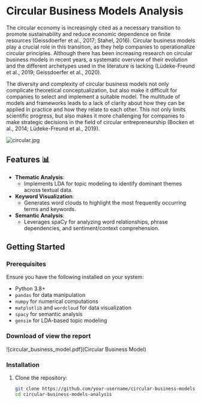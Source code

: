 # Circular Business Models Analysis

  The circular economy is increasingly cited as a necessary transition to promote 
sustainability and reduce economic dependence on finite resources (Geissdoerfer et al., 2017; 
Stahel, 2016). Circular business models play a crucial role in this transition, as they help 
companies to operationalize circular principles. Although there has been increasing research
on circular business models in recent years, a systematic overview of their evolution and the 
different archetypes used in the literature is lacking (Lüdeke-Freund et al., 2019; Geissdoerfer 
et al., 2020).

  The diversity and complexity of circular business models not only complicate 
theoretical conceptualization, but also make it difficult for companies to select and implement 
a suitable model. The multitude of models and frameworks leads to a lack of clarity about how 
they can be applied in practice and how they relate to each other. This not only limits scientific 
progress, but also makes it more challenging for companies to make strategic decisions in the 
field of circular entrepreneurship (Bocken et al., 2014; Lüdeke-Freund et al., 2019).

![circular.jpg](Circular)

## Features 📊

- **Thematic Analysis**:
  - Implements LDA for topic modeling to identify dominant themes across textual data.
- **Keyword Visualization**:
  - Generates word clouds to highlight the most frequently occurring terms and keywords.
- **Semantic Analysis**:
  - Leverages spaCy for analyzing word relationships, phrase dependencies, and sentiment/context comprehension.

## Getting Started

### Prerequisites
Ensure you have the following installed on your system:
- Python 3.8+
- `pandas` for data manipulation
- `numpy` for numerical computations
- `matplotlib` and `wordcloud` for data visualization
- `spacy` for semantic analysis
- `gensim` for LDA-based topic modeling

### Download of view the report
![circular_business_model.pdf](Circular Business Model)

### Installation
1. Clone the repository:
   ```bash
   git clone https://github.com/your-username/circular-business-models-analysis.git
   cd circular-business-models-analysis
